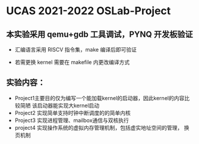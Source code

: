 # UCAS 2021-2022 OSLab-Project

## 本实验采用 qemu+gdb 工具调试，PYNQ 开发板验证

- 汇编语言采用 RISCV 指令集，make 编译后即可验证


- 若需更换 kernel 需要在 makefile 内更改编译方式


 ## 实验内容：
- Project1主要目的仅为编写一个能加载kernel的启动器，因此kernel的内容比较简陋
  该启动器能实现大kernel启动
- Project2 实现简单支持时钟中断调度的的简单内核
- Project3 实现进程管理、mailbox通信与双核执行
- project4 实现操作系统的虚拟内存管理机制，包括虚实地址空间的管理， 换页机制

